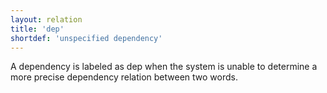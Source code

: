 ```yaml
---
layout: relation
title: 'dep'
shortdef: 'unspecified dependency'
---
```


A dependency is labeled as dep when the system is unable to determine a more precise dependency
relation between two words.
